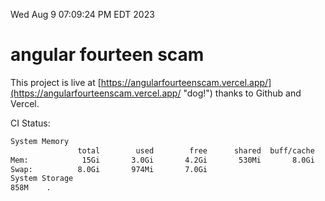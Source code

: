 Wed Aug  9 07:09:24 PM EDT 2023

# angular fourteen scam


This project is live at [https://angularfourteenscam.vercel.app/](https://angularfourteenscam.vercel.app/ "dog!") thanks to Github and Vercel.

CI Status: 

```bash
System Memory
               total        used        free      shared  buff/cache   available
Mem:            15Gi       3.0Gi       4.2Gi       530Mi       8.0Gi        11Gi
Swap:          8.0Gi       974Mi       7.0Gi
System Storage
858M	.
